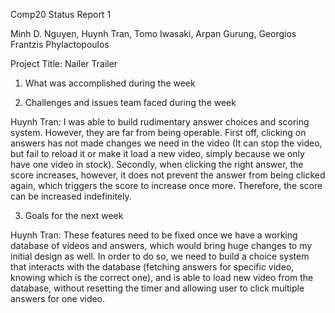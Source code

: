 Comp20 Status Report 1

Minh D. Nguyen, Huynh Tran, Tomo Iwasaki, Arpan Gurung, Georgios Frantzis Phylactopoulos

Project Title: Nailer Trailer

1. What was accomplished during the week

2. Challenges and issues team faced during the week

Huynh Tran: I was able to build rudimentary answer choices and scoring system. However, they are far from being operable. First off, clicking on answers has not made changes we need in the video (It can stop the video, but fail to reload it or make it load a new video, simply because we only have one video in stock). Secondly, when clicking the right answer, the score increases, however, it does not prevent the answer from being clicked again, which triggers the score to increase once more. Therefore, the score can be increased indefinitely.

3. Goals for the next week

Huynh Tran: These features need to be fixed once we have a working database of videos and answers, which would bring huge changes to my initial design as well. In order to do so, we need to build a choice system that interacts with the database (fetching answers for specific video, knowing which is the correct one), and is able to load new video from the database, without resetting the timer and allowing user to click multiple answers for one video. 
